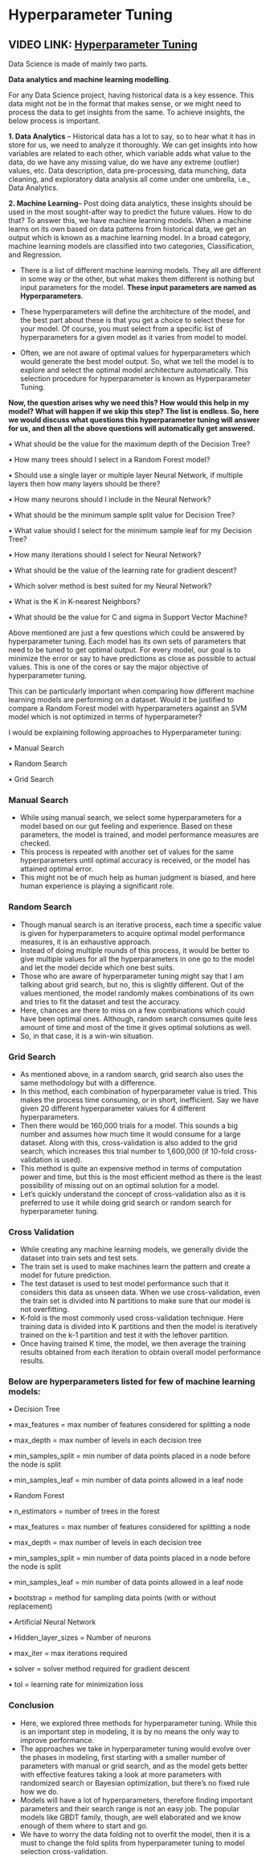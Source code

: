 #  Hyperparameter Tuning

## VIDEO LINK: [Hyperparameter Tuning](https://drive.google.com/file/d/1K7RsfZ0CZOWADAqFB3zrH24ZtZ42ZfM4/view?usp=sharing)

Data Science is made of mainly two parts.

**Data analytics and machine learning modelling**.

For any Data Science project, having historical data is a key essence. This data might not be in the format that makes sense, or we might need to process the data to get insights from the same. To achieve insights, the below process is important.

**1.	Data Analytics** – Historical data has a lot to say, so to hear what it has in store for us, we need to analyze it thoroughly. We can get insights into how variables are related to each other, which variable adds what value to the data, do we have any missing value, do we have any extreme (outlier) values, etc. Data description, data pre-processing, data munching, data cleaning, and exploratory data analysis all come under one umbrella, i.e., Data Analytics. 

**2.	Machine Learning**– Post doing data analytics, these insights should be used in the most sought-after way to predict the future values. How to do that? To answer this, we have machine learning models. When a machine learns on its own based on data patterns from historical data, we get an output which is known as a machine learning model. In a broad category, machine learning models are classified into two categories, Classification, and Regression.

- There is a list of different machine learning models. They all are different in some way or the other, but what makes them different is nothing but input parameters for the model. **These input parameters are named as Hyperparameters**.

- These hyperparameters will define the architecture of the model, and the best part about these is that you get a choice to select these for your model. Of course, you must select from a specific list of hyperparameters for a given model as it varies from model to model. 


- Often, we are not aware of optimal values for hyperparameters which would generate the best model output. So, what we tell the model is to explore and select the optimal model architecture automatically. This selection procedure for hyperparameter is known as Hyperparameter Tuning.


**Now, the question arises why we need this? How would this help in my model? What will happen if we skip this step? The list is endless. So, here we would discuss what questions this hyperparameter tuning will answer for us, and then all the above questions will automatically get answered.**

•	What should be the value for the maximum depth of the Decision Tree?

•	How many trees should I select in a Random Forest model?


•	Should use a single layer or multiple layer Neural Network, if multiple layers then how many layers should be there?

•	How many neurons should I include in the Neural Network?

•	What should be the minimum sample split value for Decision Tree?

•	What value should I select for the minimum sample leaf for my Decision Tree?

•	How many iterations should I select for Neural Network?

•	What should be the value of the learning rate for gradient descent?

•	Which solver method is best suited for my Neural Network?

•	What is the K in K-nearest Neighbors?

•	What should be the value for C and sigma in Support Vector Machine?

Above mentioned are just a few questions which could be answered by hyperparameter tuning. Each model has its own sets of parameters that need to be tuned to get optimal output. For every model, our goal is to minimize the error or say to have predictions as close as possible to actual values. This is one of the cores or say the major objective of hyperparameter tuning.

This can be particularly important when comparing how different machine learning models are performing on a dataset. Would it be justified to compare a Random Forest model 
with hyperparameters against an SVM model which is not optimized in terms of hyperparameter?

I would be explaining following approaches to Hyperparameter tuning:

•	Manual Search

•	Random Search

•	Grid Search

### Manual Search

- While using manual search, we select some hyperparameters for a model based on our gut feeling and experience. Based on these parameters, the model is trained, and model performance measures are checked. 
- This process is repeated with another set of values for the same hyperparameters until optimal accuracy is received, or the model has attained optimal error.
- This might not be of much help as human judgment is biased, and here human experience is playing a significant role. 

### Random Search

- Though manual search is an iterative process, each time a specific value is given for hyperparameters to acquire optimal model performance measures, it is an exhaustive approach. 
- Instead of doing multiple rounds of this process, it would be better to give multiple values for all the hyperparameters in one go to the model and let the model decide which one best suits. 
- Those who are aware of hyperparameter tuning might say that I am talking about grid search, but no, this is slightly different. Out of the values mentioned, the model randomly makes combinations of its own and tries to fit the dataset and test the accuracy. 
- Here, chances are there to miss on a few combinations which could have been optimal ones. Although, random search consumes quite less amount of time and most of the time it gives optimal solutions as well. 
- So, in that case, it is a win-win situation.

### Grid Search

- As mentioned above, in a random search, grid search also uses the same methodology but with a difference. 
- In this method, each combination of hyperparameter value is tried. This makes the process time consuming, or in short, inefficient. Say we have given 20 different hyperparameter values for 4 different hyperparameters. 
- Then there would be 160,000 trials for a model. This sounds a big number and assumes how much time it would consume for a large dataset. Along with this, cross-validation is also added to the grid search, which increases this trial number to 1,600,000 (if 10-fold cross-validation is used).
- This method is quite an expensive method in terms of computation power and time, but this is the most efficient method as there is the least possibility of missing out on an optimal solution for a model.
- Let’s quickly understand the concept of cross-validation also as it is preferred to use it while doing grid search or random search for hyperparameter tuning.



### Cross Validation


- While creating any machine learning models, we generally divide the dataset into train sets and test sets. 
- The train set is used to make machines learn the pattern and create a model for future prediction. 
- The test dataset is used to test model performance such that it considers this data as unseen data. When we use cross-validation, even the train set is divided into N partitions to make sure that our model is not overfitting.
- K-fold is the most commonly used cross-validation technique. Here training data is divided into K partitions and then the model is iteratively trained on the k-1 partition and test it with the leftover partition. 
- Once having trained K time, the model, we then average the training results obtained from each iteration to obtain overall model performance results.
 

### Below are hyperparameters listed for few of machine learning models:

•	Decision Tree

•	max_features = max number of features considered for splitting a node

•	max_depth = max number of levels in each decision tree

•	min_samples_split = min number of data points placed in a node before the node is split

•	min_samples_leaf = min number of data points allowed in a leaf node

•	Random Forest

•	n_estimators = number of trees in the forest

•	max_features = max number of features considered for splitting a node

•	max_depth = max number of levels in each decision tree


•	min_samples_split = min number of data points placed in a node before the node is split

•	min_samples_leaf = min number of data points allowed in a leaf node

•	bootstrap = method for sampling data points (with or without replacement)

•	Artificial Neural Network

•	Hidden_layer_sizes = Number of neurons

•	max_iter = max iterations required

•	solver = solver method required for gradient descent

•	tol = learning rate for minimization loss

### Conclusion

- Here, we explored three methods for hyperparameter tuning. While this is an important step in modeling, it is by no means the only way to improve performance.
- The approaches we take in hyperparameter tuning would evolve over the phases in modeling, first starting with a smaller number of parameters with manual or grid search, and as the model gets better with effective features taking a look at more parameters with randomized search or Bayesian optimization, but there’s no fixed rule how we do.
- Models will have a lot of hyperparameters, therefore finding important parameters and their search range is not an easy job. The popular models like GBDT family, though, are well elaborated and we know enough of them where to start and go.
- We have to worry the data folding not to overfit the model, then it is a must to change the fold splits from hyperparameter tuning to model selection cross-validation.


